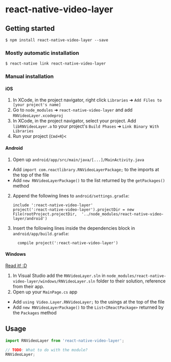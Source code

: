 
# react-native-video-layer

## Getting started

`$ npm install react-native-video-layer --save`

### Mostly automatic installation

`$ react-native link react-native-video-layer`

### Manual installation


#### iOS

1. In XCode, in the project navigator, right click `Libraries` ➜ `Add Files to [your project's name]`
2. Go to `node_modules` ➜ `react-native-video-layer` and add `RNVideoLayer.xcodeproj`
3. In XCode, in the project navigator, select your project. Add `libRNVideoLayer.a` to your project's `Build Phases` ➜ `Link Binary With Libraries`
4. Run your project (`Cmd+R`)<

#### Android

1. Open up `android/app/src/main/java/[...]/MainActivity.java`
  - Add `import com.reactlibrary.RNVideoLayerPackage;` to the imports at the top of the file
  - Add `new RNVideoLayerPackage()` to the list returned by the `getPackages()` method
2. Append the following lines to `android/settings.gradle`:
  	```
  	include ':react-native-video-layer'
  	project(':react-native-video-layer').projectDir = new File(rootProject.projectDir, 	'../node_modules/react-native-video-layer/android')
  	```
3. Insert the following lines inside the dependencies block in `android/app/build.gradle`:
  	```
      compile project(':react-native-video-layer')
  	```

#### Windows
[Read it! :D](https://github.com/ReactWindows/react-native)

1. In Visual Studio add the `RNVideoLayer.sln` in `node_modules/react-native-video-layer/windows/RNVideoLayer.sln` folder to their solution, reference from their app.
2. Open up your `MainPage.cs` app
  - Add `using Video.Layer.RNVideoLayer;` to the usings at the top of the file
  - Add `new RNVideoLayerPackage()` to the `List<IReactPackage>` returned by the `Packages` method


## Usage
```javascript
import RNVideoLayer from 'react-native-video-layer';

// TODO: What to do with the module?
RNVideoLayer;
```
  